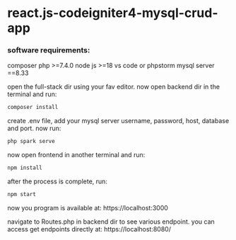 # react.js-codeigniter4-mysql-crud-app

### software requirements:
  composer
  php >=7.4.0
  node js >=18
  vs code or phpstorm
  mysql server ==8.33

open the full-stack dir using your fav editor.
now open backend dir in the terminal and run:
  ```bash
  composer install
```
create .env file, add your mysql server username, password, host, database  and port.
now run:
  ```bash
  php spark serve
```

now open frontend in another terminal and run:
  ```bash
  npm install
```

after the process is complete, run:
  ```bash
  npm start
```

now you program is available at: https://localhost:3000

navigate to Routes.php in backend dir to see various endpoint. you can access get endpoints directly at: https://localhost:8080/<endpoint>

